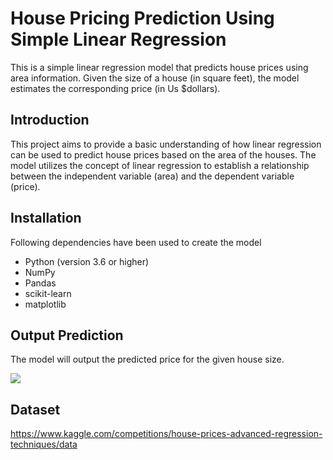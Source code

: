 # House Pricing Prediction Using Simple Linear Regression

This is a simple linear regression model that predicts house prices using area information. Given the size of a house (in square feet), the model estimates the corresponding price (in Us $dollars).


## Introduction

This project aims to provide a basic understanding of how linear regression can be used to predict house prices based on the area of the houses. The model utilizes the concept of linear regression to establish a relationship between the independent variable (area) and the dependent variable (price).

## Installation

Following dependencies have been used to create the model

- Python (version 3.6 or higher)
- NumPy
- Pandas
- scikit-learn
- matplotlib

## Output Prediction
The model will output the predicted price for the given house size.

<img src="https://github.com/sijalalyy/sijalalyy/blob/main/prediction.png">


## Dataset

https://www.kaggle.com/competitions/house-prices-advanced-regression-techniques/data
